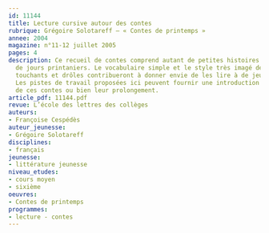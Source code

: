```yaml
---
id: 11144
title: Lecture cursive autour des contes
rubrique: Grégoire Solotareff – « Contes de printemps »
annee: 2004
magazine: n°11-12 juillet 2005
pages: 4
description: Ce recueil de contes comprend autant de petites histoires qu’il existe
  de jours printaniers. Le vocabulaire simple et le style très imagé de ces contes
  touchants et drôles contribueront à donner envie de les lire à de jeunes lecteurs.
  Les pistes de travail proposées ici peuvent fournir une introduction à la lecture
  de ces contes ou bien leur prolongement.
article_pdf: 11144.pdf
revue: L’école des lettres des collèges
auteurs:
- Françoise Cespédès
auteur_jeunesse:
- Grégoire Solotareff
disciplines:
- français
jeunesse:
- littérature jeunesse
niveau_etudes:
- cours moyen
- sixième
oeuvres:
- Contes de printemps
programmes:
- lecture - contes
---
```

